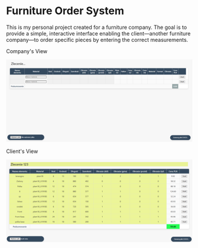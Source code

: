 # Furniture Order System

This is my personal project created for a furniture company. The goal is to provide a simple, interactive interface enabling the client—another furniture company—to order specific pieces by entering the correct measurements.

Company's View

![Alt text](firma.png)

Client's View

![Alt text](klient.png)
